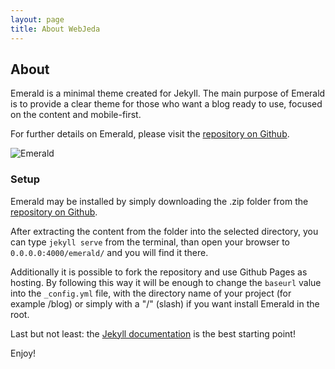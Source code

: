 ```yaml
---
layout: page
title: About WebJeda
---
```

## About
Emerald is a minimal theme created for Jekyll. The main purpose of Emerald is to provide a clear theme for those who want a blog ready to use, focused on the content and mobile-first.

For further details on Emerald, please visit the [repository on Github](https://github.com/KingFelix/emerald/).

![Emerald](img/Emerald01.png "Emerald")

### Setup
Emerald may be installed by simply downloading the .zip folder from the [repository on Github](https://github.com/KingFelix/emerald/archive/master.zip).

After extracting the content from the folder into the selected directory, you can type ``jekyll serve`` from the terminal, than open your browser to ``0.0.0.0:4000/emerald/`` and you will find it there.

Additionally it is possible to fork the repository and use Github Pages as hosting. By following this way it will be enough to change the ``baseurl`` value into the ``_config.yml`` file, with the directory name of your project (for example /blog) or simply with a "/" (slash) if you want install Emerald in the root. 

Last but not least: the [Jekyll documentation](http://jekyllrb.com) is the best starting point!

Enjoy!
